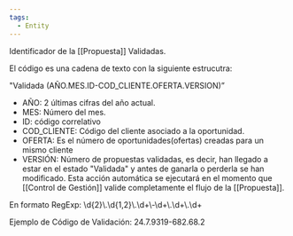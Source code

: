 ```yaml
---
tags:
  - Entity
---
```

Identificador de la [[Propuesta]] Validadas. 

El código es una cadena de texto con la siguiente estrucutra:

"Validada (AÑO.MES.ID-COD_CLIENTE.OFERTA.VERSION)” 

- AÑO: 2 últimas cifras del año actual. 
- MES: Número del mes.
- ID: código correlativo
- COD_CLIENTE: Código del cliente asociado a la oportunidad. 
- OFERTA: Es el número de oportunidades(ofertas) creadas para un mismo cliente 
- VERSIÓN: Número de propuestas validadas, es decir, han llegado a estar en el estado "Validada" y antes de ganarla o perderla se han modificado. Esta acción automática se ejecutará en el momento que [[Control de Gestión]] valide completamente el flujo de la [[Propuesta]].

En formato RegExp:
\\d{2}\\.\\d{1,2}\\.\\d+\\-\\d+\\.\\d+\\.\\d+

Ejemplo de Código de Validación: 24.7.9319-682.68.2